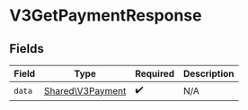 # V3GetPaymentResponse


## Fields

| Field                                                | Type                                                 | Required                                             | Description                                          |
| ---------------------------------------------------- | ---------------------------------------------------- | ---------------------------------------------------- | ---------------------------------------------------- |
| `data`                                               | [Shared\V3Payment](../../Models/Shared/V3Payment.md) | :heavy_check_mark:                                   | N/A                                                  |
